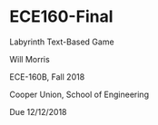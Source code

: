 # ECE160-Final
Labyrinth Text-Based Game

Will Morris

ECE-160B, Fall 2018

Cooper Union, School of Engineering

Due 12/12/2018
